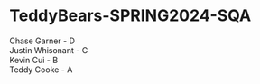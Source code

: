 # TeddyBears-SPRING2024-SQA
Chase Garner - D \
Justin Whisonant - C \
Kevin Cui - B \
Teddy Cooke - A 
